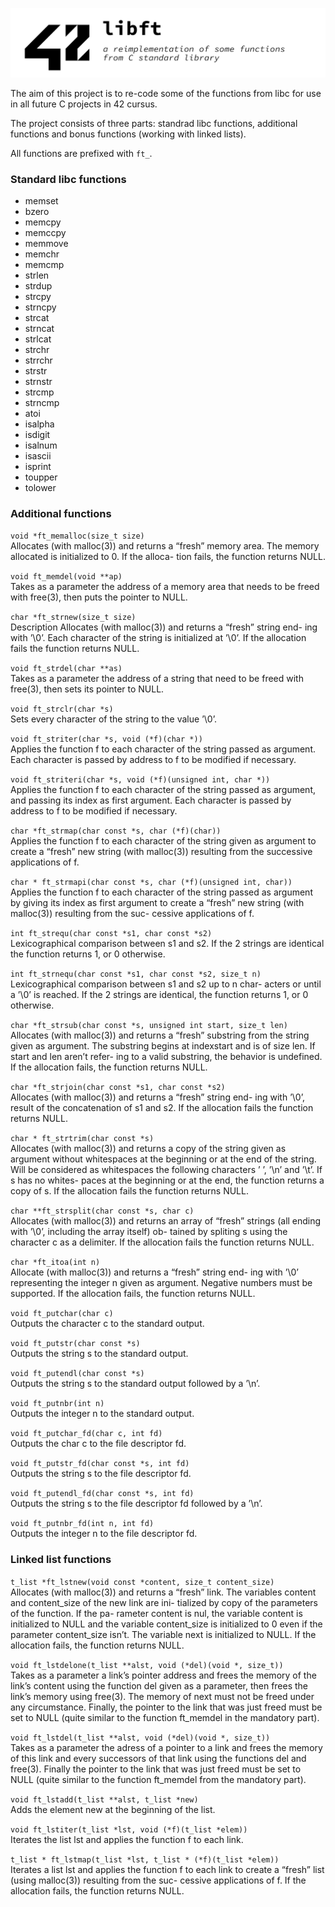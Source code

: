 ![libft](https://raw.githubusercontent.com/romaniyazov/libft/master/readme_assets/readme_title.png)

The aim of this project is to re-code some of the functions from libc for use
in all future C projects in 42 cursus.

The project consists of three parts: standrad libc functions, additional
functions and bonus functions (working with linked lists).

All functions are prefixed with `ft_`.

### Standard libc functions
 - memset
 - bzero
 - memcpy
 - memccpy
 - memmove
 - memchr
 - memcmp
 - strlen
 - strdup
 - strcpy
 - strncpy
 - strcat
 - strncat
 - strlcat
 - strchr
 - strrchr
 - strstr
 - strnstr
 - strcmp
 - strncmp
 - atoi
 - isalpha
 - isdigit
 - isalnum
 - isascii
 - isprint
 - toupper
 - tolower

### Additional functions
`void *ft_memalloc(size_t size)`  
Allocates (with malloc(3)) and returns a “fresh” memory area. The memory allocated is initialized to 0. If the alloca- tion fails, the function returns NULL.

`void ft_memdel(void **ap)`  
Takes as a parameter the address of a memory area that needs to be freed with free(3), then puts the pointer to NULL.

`char *ft_strnew(size_t size)`  
Description
Allocates (with malloc(3)) and returns a “fresh” string end- ing with ’\0’. Each character of the string is initialized at ’\0’. If the allocation fails the function returns NULL.

`void ft_strdel(char **as)`  
Takes as a parameter the address of a string that need to be freed with free(3), then sets its pointer to NULL.

`void ft_strclr(char *s)`  
Sets every character of the string to the value ’\0’.

`void ft_striter(char *s, void (*f)(char *))`  
Applies the function f to each character of the string passed as argument. Each character is passed by address to f to be modified if necessary.

`void ft_striteri(char *s, void (*f)(unsigned int, char *))`  
Applies the function f to each character of the string passed as argument, and passing its index as first argument. Each character is passed by address to f to be modified if necessary.

`char *ft_strmap(char const *s, char (*f)(char))`  
Applies the function f to each character of the string given as argument to create a “fresh” new string (with malloc(3)) resulting from the successive applications of f.

`char * ft_strmapi(char const *s, char (*f)(unsigned int, char))`  
Applies the function f to each character of the string passed as argument by giving its index as first argument to create a “fresh” new string (with malloc(3)) resulting from the suc- cessive applications of f.

`int ft_strequ(char const *s1, char const *s2)`  
Lexicographical comparison between s1 and s2. If the 2 strings are identical the function returns 1, or 0 otherwise.

`int ft_strnequ(char const *s1, char const *s2, size_t n)`  
Lexicographical comparison between s1 and s2 up to n char- acters or until a ’\0’ is reached. If the 2 strings are identical, the function returns 1, or 0 otherwise.

`char *ft_strsub(char const *s, unsigned int start, size_t len)`  
Allocates (with malloc(3)) and returns a “fresh” substring from the string given as argument. The substring begins at indexstart and is of size len. If start and len aren’t refer- ing to a valid substring, the behavior is undefined. If the allocation fails, the function returns NULL.

`char *ft_strjoin(char const *s1, char const *s2)`  
Allocates (with malloc(3)) and returns a “fresh” string end- ing with ’\0’, result of the concatenation of s1 and s2. If the allocation fails the function returns NULL.

`char * ft_strtrim(char const *s)`  
Allocates (with malloc(3)) and returns a copy of the string given as argument without whitespaces at the beginning or at the end of the string. Will be considered as whitespaces the following characters ’ ’, ’\n’ and ’\t’. If s has no whites- paces at the beginning or at the end, the function returns a copy of s. If the allocation fails the function returns NULL.

`char **ft_strsplit(char const *s, char c)`  
Allocates (with malloc(3)) and returns an array of “fresh” strings (all ending with ’\0’, including the array itself) ob- tained by spliting s using the character c as a delimiter. If the allocation fails the function returns NULL.

`char *ft_itoa(int n)`  
Allocate (with malloc(3)) and returns a “fresh” string end- ing with ’\0’ representing the integer n given as argument. Negative numbers must be supported. If the allocation fails, the function returns NULL.

`void ft_putchar(char c)`  
Outputs the character c to the standard output.

`void ft_putstr(char const *s)`  
Outputs the string s to the standard output.

`void ft_putendl(char const *s)`  
Outputs the string s to the standard output followed by a ’\n’.

`void ft_putnbr(int n)`  
Outputs the integer n to the standard output.

`void ft_putchar_fd(char c, int fd)`  
Outputs the char c to the file descriptor fd.

`void ft_putstr_fd(char const *s, int fd)`  
Outputs the string s to the file descriptor fd.

`void ft_putendl_fd(char const *s, int fd)`  
Outputs the string s to the file descriptor fd followed by a ’\n’.

`void ft_putnbr_fd(int n, int fd)`  
Outputs the integer n to the file descriptor fd.

### Linked list functions
`t_list *ft_lstnew(void const *content, size_t content_size)`  
Allocates (with malloc(3)) and returns a “fresh” link. The variables content and content_size of the new link are ini- tialized by copy of the parameters of the function. If the pa- rameter content is nul, the variable content is initialized to NULL and the variable content_size is initialized to 0 even if the parameter content_size isn’t. The variable next is initialized to NULL. If the allocation fails, the function returns NULL.

`void ft_lstdelone(t_list **alst, void (*del)(void *, size_t))`  
Takes as a parameter a link’s pointer address and frees the memory of the link’s content using the function del given as a parameter, then frees the link’s memory using free(3). The memory of next must not be freed under any circumstance. Finally, the pointer to the link that was just freed must be set to NULL (quite similar to the function ft_memdel in the mandatory part).

`void ft_lstdel(t_list **alst, void (*del)(void *, size_t))`  
Takes as a parameter the adress of a pointer to a link and frees the memory of this link and every successors of that link using the functions del and free(3). Finally the pointer to the link that was just freed must be set to NULL (quite similar to the function ft_memdel from the mandatory part).

`void ft_lstadd(t_list **alst, t_list *new)`  
Adds the element new at the beginning of the list.

`void ft_lstiter(t_list *lst, void (*f)(t_list *elem))`  
Iterates the list lst and applies the function f to each link.

`t_list * ft_lstmap(t_list *lst, t_list * (*f)(t_list *elem))`  
Iterates a list lst and applies the function f to each link to create a “fresh” list (using malloc(3)) resulting from the suc- cessive applications of f. If the allocation fails, the function returns NULL.
